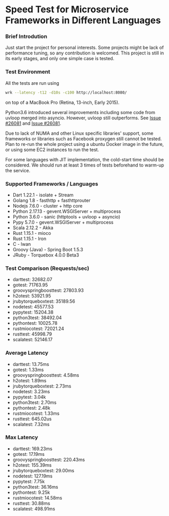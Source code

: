 # Speed Test for Microservice Frameworks in Different Languages

### Brief Introdution
Just start the project for personal interests.
Some projects might be lack of performance tuning, so any contribution is welcomed.
This project is still in its early stages, and only one simple case is tested.

### Test Environment
All the tests are run using
```bash
wrk --latency -t12 -d10s -c100 http://localhost:8080/
```
on top of a MacBook Pro (Retina, 13-inch, Early 2015).

Python3.6 introduced several improvements including some code from uvloop
merged into asyncio. However, uvloop still outperforms. See [Issue #26081](http://bugs.python.org/issue28544) and [Issue #26081](https://bugs.python.org/issue26081).

Due to lack of NUMA and other Linux specific libraries' support,
some frameworks or libraries such as Facebook proxygen still cannot be tested. Plan to re-run the whole project using a ubuntu Docker image in the future, or using some EC2 instances to run the test.

For some languages with JIT implementation, the cold-start time should be considered. We should run at least 3 times of tests beforehand to warm-up the service.

### Supported Frameworks / Languages
 * Dart 1.22.1 - isolate + Stream
 * Golang 1.8 - fasthttp + fasthttprouter
 * Nodejs 7.6.0 - cluster + http core
 * Python 2.17.13 - gevent.WSGIServer + multiprocess
 * Python 3.6.0 - sanic (httptools + uvloop + asyncio)
 * Pypy 5.7.0 - gevent.WSGIServer + multiprocess
 * Scala 2.12.2 - Akka
 * Rust 1.15.1 - mioco
 * Rust 1.15.1 - Iron
 * C - lwan
 * Groovy (Java) - Spring Boot 1.5.3
 * JRuby - Torquebox 4.0.0 Beta3

### Test Comparison (Requests/sec)
 * darttest:                32682.07
 * gotest:                71763.95
 * groovyspringboosttest:                27803.93
 * h2otest:                53921.95
 * jrubytorqueboxtest:                35189.56
 * nodetest:                45577.53
 * pypytest:                15204.38
 * python3test:                38492.04
 * pythontest:                10025.78
 * rustmiocotest:                72021.24
 * rusttest:                45998.79
 * scalatest:                52146.17

### Average Latency
 * darttest: 13.75ms
 * gotest: 1.33ms
 * groovyspringboosttest: 4.58ms
 * h2otest: 1.89ms
 * jrubytorqueboxtest: 2.73ms
 * nodetest: 3.23ms
 * pypytest: 3.04k
 * python3test: 2.70ms
 * pythontest: 2.48k
 * rustmiocotest: 1.33ms
 * rusttest: 645.02us
 * scalatest: 7.32ms

### Max Latency
 * darttest: 169.23ms
 * gotest: 17.19ms
 * groovyspringboosttest: 220.43ms
 * h2otest: 155.39ms
 * jrubytorqueboxtest: 29.00ms
 * nodetest: 127.19ms
 * pypytest: 7.75k
 * python3test: 36.16ms
 * pythontest: 9.25k
 * rustmiocotest: 14.58ms
 * rusttest: 30.88ms
 * scalatest: 498.91ms
